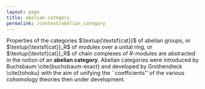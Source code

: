 ```yaml
---
layout: page
title: abelian category
permalink: /context/abelian_category
---
```

Properties of the categories $\textup{\textsf{cat}}$ of abelian groups, or $\textup{\textsf{cat}}_R$ of modules over a unital ring, or $\textup{\textsf{cat}}_R$ of chain complexes of $R$-modules are abstracted in the notion of an **abelian category**. Abelian categories were introduced by Buchsbaum \cite{buchsbaum-exact} and developed by Grothendieck \cite{tohoku} with the aim of unifying the ``coefficients'' of the various cohomology theories then under development.
